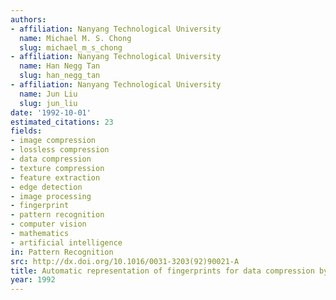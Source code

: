 ```yaml
---
authors:
- affiliation: Nanyang Technological University
  name: Michael M. S. Chong
  slug: michael_m_s_chong
- affiliation: Nanyang Technological University
  name: Han Negg Tan
  slug: han_negg_tan
- affiliation: Nanyang Technological University
  name: Jun Liu
  slug: jun_liu
date: '1992-10-01'
estimated_citations: 23
fields:
- image compression
- lossless compression
- data compression
- texture compression
- feature extraction
- edge detection
- image processing
- fingerprint
- pattern recognition
- computer vision
- mathematics
- artificial intelligence
in: Pattern Recognition
src: http://dx.doi.org/10.1016/0031-3203(92)90021-A
title: Automatic representation of fingerprints for data compression by b-spline functions
year: 1992
---
```

